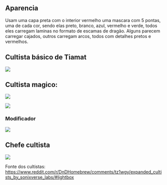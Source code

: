 ## Aparencia 
Usam uma capa preta com o interior vermelho uma mascara com 5 pontas, uma de cada cor, sendo elas preto, branco, azul, vermelho e verde, todos eles carregam laminas no formato de escamas de dragão. Alguns parecem carregar cajados, outros carregam arcos, todos com detalhes pretos e vermelhos.


## Cultista básico de Tiamat
![](https://lh7-rt.googleusercontent.com/docsz/AD_4nXekCFXVwmjL8hOPaatccXsWBb8XWdnoFZ-WJUyBrH00k9qQ0wi2wtHc55p1Cuf-fUEox1_hWChHgTOuuISuTiq-DVQqSKQDkInaeUS1sq5shLSQkiXx44-S2DACF316TklRuiHAWQ?key=6TOrHyY15jSuBYiKxqryg120)

## Cultista magico:
![](https://lh7-rt.googleusercontent.com/docsz/AD_4nXdLACcbpVdp1i0Wo6JZ7lhZOl_Rtb1P9psH5IK_ah-UAn-Ymh9cFXQSThe9tNRR9ObWgMQwglM-owbv4acr1lgXA4vpcURM-fsUallQHd07gko2CtCMLjrvCWJdKXeT-bpthTA9fQ?key=6TOrHyY15jSuBYiKxqryg120)


![](https://lh7-rt.googleusercontent.com/docsz/AD_4nXflLE8ck2PbRk7x9bk8ZpSjZvSRl1464DGPsv_xS90iUECuWxrdwEks8Yb3IYJAiu9xpVGEnOFGuB-Cb32EwdCfUsFZpBIuQfODTVfd4wHh_qyPgdycTM5eLFXpLpSXw_YdXcwYpw?key=6TOrHyY15jSuBYiKxqryg120)

### Modificador
![](https://lh7-rt.googleusercontent.com/docsz/AD_4nXdlJQfBntnk4pqQZ1YpTCfwXu7_v8Y7is2l7H3Da_dJz4dzWvH0lyMQi4i9FSNklGo7FGEgFpSjLsYK-Y6SGF9K1QsrExSM4AnchqvhOj-D6soWB2jvlTQPWZn89aEMXrQ89I_4?key=6TOrHyY15jSuBYiKxqryg120)

## Chefe cultista
![](https://lh7-rt.googleusercontent.com/docsz/AD_4nXeDQXHpz7kjDcOPi2AuG7LQYnqjzc6-EM5_aUpvw9Vcq4btizII0f1d5ibFQ_A9-bJGocJLbAHz5I0vuflDluAs9ZupHFummQCzSxL0iZm0gukza0OLsWYFsHiOsAaQiiOkWYyM7w?key=6TOrHyY15jSuBYiKxqryg120)

Fonte dos cultistas:
https://www.reddit.com/r/DnDHomebrew/comments/tz1wgy/expanded_cultists_by_sonixverse_labs/#lightbox